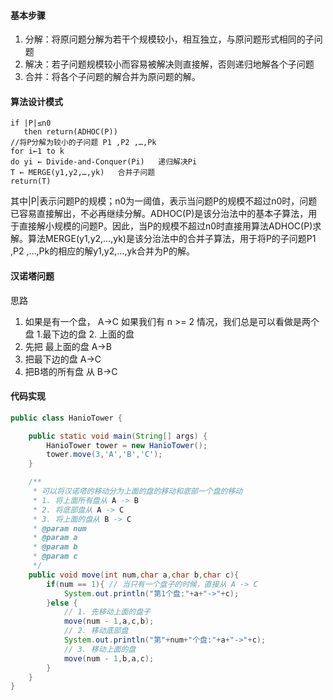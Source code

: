 #### 基本步骤
1. 分解：将原问题分解为若干个规模较小，相互独立，与原问题形式相同的子问题
2. 解决：若子问题规模较小而容易被解决则直接解，否则递归地解各个子问题
3. 合并：将各个子问题的解合并为原问题的解。
#### 算法设计模式
```
if |P|≤n0
   then return(ADHOC(P))
//将P分解为较小的子问题 P1 ,P2 ,…,Pk
for i←1 to k
do yi ← Divide-and-Conquer(Pi)   递归解决Pi
T ← MERGE(y1,y2,…,yk)   合并子问题
return(T)
```
其中|P|表示问题P的规模；n0为一阈值，表示当问题P的规模不超过n0时，问题已容易直接解出，不必再继续分解。ADHOC(P)是该分治法中的基本子算法，用于直接解小规模的问题P。因此，当P的规模不超过n0时直接用算法ADHOC(P)求解。算法MERGE(y1,y2,…,yk)是该分治法中的合并子算法，用于将P的子问题P1 ,P2 ,…,Pk的相应的解y1,y2,…,yk合并为P的解。

#### 汉诺塔问题
思路
1. 如果是有一个盘， A->C
如果我们有 n >= 2 情况，我们总是可以看做是两个盘 1.最下边的盘 2. 上面的盘
2. 先把 最上面的盘 A->B
3. 把最下边的盘 A->C
4. 把B塔的所有盘 从 B->C

#### 代码实现
```java
public class HanioTower {

	public static void main(String[] args) {
		HanioTower tower = new HanioTower();
		tower.move(3,'A','B','C');
	}

	/**
	 * 可以将汉诺塔的移动分为上面的盘的移动和底部一个盘的移动
	 * 1. 将上面所有盘从 A -> B
	 * 2. 将底部盘从 A -> C
	 * 3. 将上面的盘从 B -> C
	 * @param num
	 * @param a
	 * @param b
	 * @param c
	 */
	public void move(int num,char a,char b,char c){
		if(num == 1){ // 当只有一个盘子的时候，直接从 A -> C
			System.out.println("第1个盘:"+a+"->"+c);
		}else {
			// 1. 先移动上面的盘子
			move(num - 1,a,c,b);
			// 2. 移动底部盘
			System.out.println("第"+num+"个盘:"+a+"->"+c);
			// 3. 移动上面的盘
			move(num - 1,b,a,c);
		}
	}
}
```